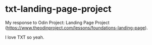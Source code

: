 # txt-landing-page-project
My response to Odin Project: Landing Page Project (https://www.theodinproject.com/lessons/foundations-landing-page).

I love TXT so yeah.
